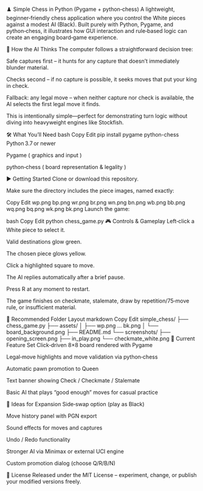 ♟️ Simple Chess in Python (Pygame + python‑chess)
A lightweight, beginner‑friendly chess application where you control the White pieces against a modest AI (Black). Built purely with Python, Pygame, and python‑chess, it illustrates how GUI interaction and rule‑based logic can create an engaging board‑game experience.

🧠 How the AI Thinks
The computer follows a straightforward decision tree:

Safe captures first – it hunts for any capture that doesn’t immediately blunder material.

Checks second – if no capture is possible, it seeks moves that put your king in check.

Fallback: any legal move – when neither capture nor check is available, the AI selects the first legal move it finds.

This is intentionally simple—perfect for demonstrating turn logic without diving into heavyweight engines like Stockfish.

🛠️ What You’ll Need
bash
Copy
Edit
pip install pygame python-chess
Python 3.7 or newer

Pygame ( graphics and input )

python‑chess ( board representation & legality )

▶️ Getting Started
Clone or download this repository.

Make sure the directory includes the piece images, named exactly:

Copy
Edit
wp.png  bp.png
wr.png  br.png
wn.png  bn.png
wb.png  bb.png
wq.png  bq.png
wk.png  bk.png
Launch the game:

bash
Copy
Edit
python chess_game.py
🎮 Controls & Gameplay
Left‑click a White piece to select it.

Valid destinations glow green.

The chosen piece glows yellow.

Click a highlighted square to move.

The AI replies automatically after a brief pause.

Press R at any moment to restart.

The game finishes on checkmate, stalemate, draw by repetition/75‑move rule, or insufficient material.

📁 Recommended Folder Layout
markdown
Copy
Edit
simple_chess/
├── chess_game.py
├── assets/
│   ├── wp.png  …  bk.png
│   └── board_background.png
├── README.md
└── screenshots/
    ├── opening_screen.png
    ├── in_play.png
    └── checkmate_white.png
🚀 Current Feature Set
Click‑driven 8×8 board rendered with Pygame

Legal‑move highlights and move validation via python‑chess

Automatic pawn promotion to Queen

Text banner showing Check / Checkmate / Stalemate

Basic AI that plays “good enough” moves for casual practice

🔮 Ideas for Expansion
Side‑swap option (play as Black)

Move history panel with PGN export

Sound effects for moves and captures

Undo / Redo functionality

Stronger AI via Minimax or external UCI engine

Custom promotion dialog (choose Q/R/B/N)

📜 License
Released under the MIT License – experiment, change, or publish your modified versions freely.

